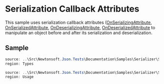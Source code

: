 ﻿# Serialization Callback Attributes

This sample uses serialization callback attributes  ([OnSerializingAttribute](https://docs.microsoft.com/en-us/dotnet/api/system.runtime.serialization.onserializingattribute), [OnSerializedAttribute](https://docs.microsoft.com/en-us/dotnet/api/system.runtime.serialization.onserializedattribute), [OnDeserializingAttribute](https://docs.microsoft.com/en-us/dotnet/api/system.runtime.serialization.ondeserializingattribute), [OnDeserializedAttribute](https://docs.microsoft.com/en-us/dotnet/api/system.runtime.serialization.ondeserializedattribute) to manipulate an object before and after its serialization and deserialization.

## Sample

```csharp Types
source: ..\Src\Newtonsoft.Json.Tests\Documentation\Samples\Serializer\SerializationCallbackAttributes.cs
region: Types
```

```csharp Usage
source: ..\Src\Newtonsoft.Json.Tests\Documentation\Samples\Serializer\SerializationCallbackAttributes.cs
region: Usage
```
